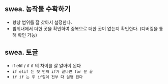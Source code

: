 ## swea. 농작물 수확하기

* 항상 범위를 잘 찾아서 설정한다.
* 범위내에서 더한 곳을 확인하여 중복으로 더한 곳이 없는지 확인한다. (디버킹을 통해 확인 가능)



## swea. 토글

* if elif / if if 의 차이를 잘 알아야 된다
* `if elif 는 첫 번째 if가 끝나면 for 문 끝`
* `if if 는 두 if절이 전부 다 실행 된다`